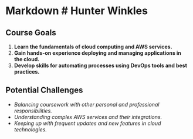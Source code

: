 # Markdown # **Hunter Winkles**


## **Course Goals**


1. **Learn the fundamentals of cloud computing and AWS services.**
2. **Gain hands-on experience deploying and managing applications in the cloud.**
3. **Develop skills for automating processes using DevOps tools and best practices.**


## **Potential Challenges**


- *Balancing coursework with other personal and professional responsibilities.*
- *Understanding complex AWS services and their integrations.*
- *Keeping up with frequent updates and new features in cloud technologies.*
